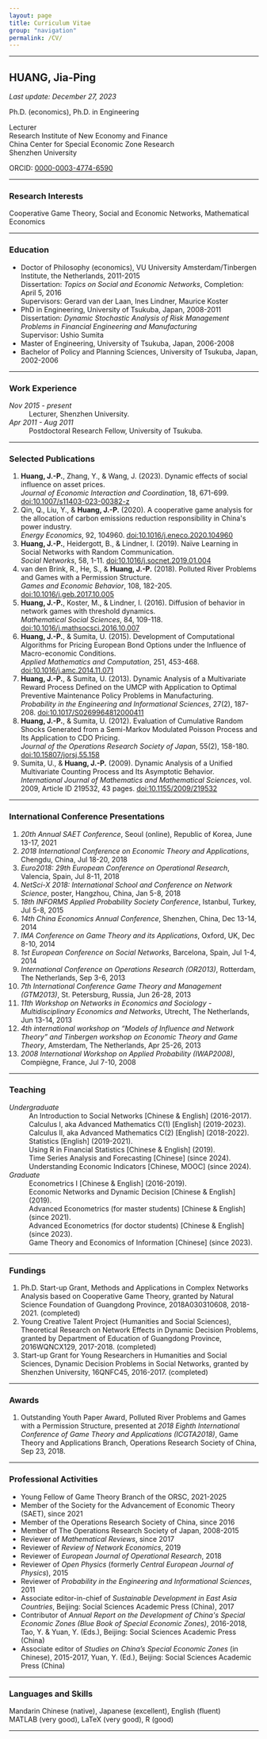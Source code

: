```yaml
---
layout: page
title: Curriculum Vitae
group: "navigation"
permalink: /CV/
---
```


---
## HUANG, Jia-Ping

*Last update: December 27, 2023*   

Ph.D. (economics), Ph.D. in Engineering   

Lecturer   
Research Institute of New Economy and Finance   
China Center for Special Economic Zone Research   
Shenzhen University

ORCID: [0000-0003-4774-6590](https://orcid.org/0000-0003-4774-6590)   

<!--
[Erdös Number](https://mathworld.wolfram.com/ErdosNumber.html) = 4 (Paul Erdös -- László A. Kóczy -- P. Jean-Jacques Herings -- René van den Brink -- me, from [MathSciNet Collaboration Distance](https://mathscinet.ams.org/mathscinet/freetools/collab-dist?source=881441&target=189017))
-->

---
### Research Interests

Cooperative Game Theory, Social and Economic Networks, Mathematical Economics

---
### Education

* Doctor of Philosophy (economics), VU University Amsterdam/Tinbergen Institute, the Netherlands, 2011-2015  
  Dissertation: *Topics on Social and Economic Networks*, Completion: April 5, 2016   
  Supervisors: Gerard van der Laan, Ines Lindner, Maurice Koster
* PhD in Engineering, University of Tsukuba, Japan, 2008-2011  
  Dissertation: *Dynamic Stochastic Analysis of Risk Management Problems in Financial Engineering and Manufacturing*   
  Supervisor: Ushio Sumita
* Master of Engineering, University of Tsukuba, Japan, 2006-2008
* Bachelor of Policy and Planning Sciences, University of Tsukuba, Japan, 2002-2006


---
### Work Experience

<dl>
  <dt><i>Nov 2015 - present</i></dt>   
  <dd>
  Lecturer, Shenzhen University.
  </dd>

  <dt><i>Apr 2011 - Aug 2011</i></dt>   
  <dd>
  Postdoctoral Research Fellow, University of Tsukuba.
  </dd>
</dl>


---
### Selected Publications

1. **Huang, J.-P.**, Zhang, Y., & Wang, J. (2023). Dynamic effects of social influence on asset prices.   
*Journal of Economic Interaction and Coordination*, 18, 671-699. [doi:10.1007/s11403-023-00382-z](https://link.springer.com/article/10.1007/s11403-023-00382-z)    
2. Qin, Q., Liu, Y., & **Huang, J.-P.** (2020). A cooperative game analysis for the allocation of carbon emissions reduction responsibility in China's power industry.    
*Energy Economics*, 92, 104960. [doi:10.1016/j.eneco.2020.104960](https://www.sciencedirect.com/science/article/pii/S0140988320303005)    
3. **Huang, J.-P.**, Heidergott, B., & Lindner, I. (2019). Naïve Learning in Social Networks with Random Communication.    
*Social Networks*, 58, 1-11. [doi:10.1016/j.socnet.2019.01.004](https://www.sciencedirect.com/science/article/pii/S0378873318300923)    
4. van den Brink, R., He, S., & **Huang, J.-P.** (2018). Polluted River Problems and Games with a Permission Structure.   
*Games and Economic Behavior*, 108, 182-205. [doi:10.1016/j.geb.2017.10.005](https://www.sciencedirect.com/science/article/pii/S089982561730177X)
5. **Huang, J.-P.**, Koster, M., & Lindner, I. (2016). Diffusion of behavior in network games with threshold dynamics.   
*Mathematical Social Sciences*, 84, 109-118. [doi:10.1016/j.mathsocsci.2016.10.007](https://www.sciencedirect.com/science/article/pii/S0165489616301305)
6. **Huang, J.-P.**, & Sumita, U. (2015). Development of Computational Algorithms for Pricing European Bond Options under the Influence of Macro-economic Conditions.   
*Applied Mathematics and Computation*, 251, 453-468. [doi:10.1016/j.amc.2014.11.071](https://www.sciencedirect.com/science/article/pii/S0096300314016038)
7. **Huang, J.-P.**, & Sumita, U. (2013). Dynamic Analysis of a Multivariate Reward Process Defined on the UMCP with Application to Optimal Preventive Maintenance Policy Problems in Manufacturing.   
*Probability in the Engineering and Informational Sciences*, 27(2), 187-208. [doi:10.1017/S0269964812000411](https://www.cambridge.org/core/journals/probability-in-the-engineering-and-informational-sciences/article/dynamic-analysis-of-a-multivariate-reward-process-defined-on-the-umcp-with-application-to-optimal-preventive-maintenance-policy-problems-in-manufacturing/9381BAE5C5E950D9296993784662B007)
8. **Huang, J.-P.**, & Sumita, U. (2012). Evaluation of Cumulative Random Shocks Generated from a Semi-Markov Modulated Poisson Process and Its Application to CDO Pricing.   
*Journal of the Operations Research Society of Japan*, 55(2), 158-180. [doi:10.15807/jorsj.55.158](https://www.jstage.jst.go.jp/article/jorsj/55/2/55_KJ00008074697/_article)
9. Sumita, U., & **Huang, J.-P.** (2009). Dynamic Analysis of a Unified Multivariate Counting Process and Its Asymptotic Behavior.   
*International Journal of Mathematics and Mathematical Sciences*, vol. 2009, Article ID 219532, 43 pages. [doi:10.1155/2009/219532](https://www.hindawi.com/journals/ijmms/2009/219532/)

---
### International Conference Presentations

1. *20th Annual SAET Conference*, Seoul (online), Republic of Korea, June 13-17, 2021
2. *2018 International Conference on Economic Theory and Applications*, Chengdu, China, Jul 18-20, 2018
3. *Euro2018: 29th European Conference on Operational Research*, Valencia, Spain, Jul 8-11, 2018
4. *NetSci-X 2018: International School and Conference on Network Science*, poster, Hangzhou, China, Jan 5-8, 2018
5. *18th INFORMS Applied Probability Society Conference*, Istanbul, Turkey, Jul 5-8, 2015
6. *14th China Economics Annual Conference*, Shenzhen, China, Dec 13-14, 2014
7. *IMA Conference on Game Theory and its Applications*, Oxford, UK, Dec 8-10, 2014
8. *1st European Conference on Social Networks*, Barcelona, Spain, Jul 1-4, 2014
9. *International Conference on Operations Research (OR2013)*, Rotterdam, The Netherlands, Sep 3-6, 2013
10. *7th International Conference Game Theory and Management (GTM2013)*, St. Petersburg, Russia, Jun 26-28, 2013
11. *11th Workshop on Networks in Economics and Sociology - Multidisciplinary Economics and Networks*, Utrecht, The Netherlands, Jun 13-14, 2013
12. *4th international workshop on “Models of Influence and Network Theory” and Tinbergen workshop on Economic Theory and Game Theory*, Amsterdam, The Netherlands, Apr 25-26, 2013
13. *2008 International Workshop on Applied Probability (IWAP2008)*, Compiègne, France, Jul 7-10, 2008

---
### Teaching

<dl>
  <dt><i>Undergraduate</i></dt>   
  <dd>
  An Introduction to Social Networks [Chinese & English] (2016-2017). <br>   
  Calculus I, aka Advanced Mathematics C(1) [English] (2019-2023). <br>
  Calculus II, aka Advanced Mathematics C(2) [English] (2018-2022). <br>   
  Statistics [English] (2019-2021). <br>
  Using R in Financial Statistics [Chinese & English] (2019). <br>
  Time Series Analysis and Forecasting [Chinese] (since 2024). <br>
  Understanding Economic Indicators [Chinese, MOOC] (since 2024).
  </dd>

  <dt><i>Graduate</i></dt>   
  <dd>
  Econometrics I [Chinese & English] (2016-2019). <br>
  Economic Networks and Dynamic Decision [Chinese & English] (2019). <br>
  Advanced Econometrics (for master students) [Chinese & English] (since 2021). <br>
  Advanced Econometrics (for doctor students) [Chinese & English] (since 2023). <br>
  Game Theory and Economics of Information [Chinese] (since 2023).
  </dd>
</dl>

---
### Fundings

1. Ph.D. Start-up Grant, Methods and Applications in Complex Networks Analysis based on Cooperative Game Theory, granted by Natural Science Foundation of Guangdong Province, 2018A030310608, 2018-2021. (completed)   
2. Young Creative Talent Project (Humanities and Social Sciences), Theoretical Research on Network Effects in Dynamic Decision Problems, granted by Department of Education of Guangdong Province, 2016WQNCX129, 2017-2018. (completed)
3. Start-up Grant for Young Researchers in Humanities and Social Sciences, Dynamic Decision Problems in Social Networks, granted by Shenzhen University, 16QNFC45, 2016-2017. (completed)


---
### Awards

1. Outstanding Youth Paper Award, Polluted River Problems and Games with a Permission Structure, presented at *2018 Eighth International Conference of Game Theory and Applications (ICGTA2018)*, Game Theory and Applications Branch, Operations Research Society of China, Sep 23, 2018.


---
### Professional Activities

* Young Fellow of Game Theory Branch of the ORSC, 2021-2025   
* Member of the Society for the Advancement of Economic Theory (SAET), since 2021   
* Member of the Operations Research Society of China, since 2016   
* Member of The Operations Research Society of Japan, 2008-2015   
* Reviewer of *Mathematical Reviews*, since 2017    
* Reviewer of *Review of Network Economics*, 2019    
* Reviewer of *European Journal of Operational Research*, 2018    
* Reviewer of *Open Physics* (formerly *Central European Journal of Physics*), 2015    
* Reviewer of *Probability in the Engineering and Informational Sciences*, 2011    
* Associate editor-in-chief of *Sustainable Development in East Asia Countries*, Beijing: Social Sciences Academic Press (China), 2017
* Contributor of *Annual Report on the Development of China's Special Economic Zones (Blue Book of Special Economic Zones)*, 2016-2018, Tao, Y. & Yuan, Y. (Eds.), Beijing: Social Sciences Academic Press (China)
* Associate editor of *Studies on China’s Special Economic Zones* (in Chinese), 2015-2017, Yuan, Y. (Ed.), Beijing: Social Sciences Academic Press (China)


---
### Languages and Skills

Mandarin Chinese (native), Japanese (excellent), English (fluent)    
MATLAB (very good), LaTeX (very good), R (good)    

---
